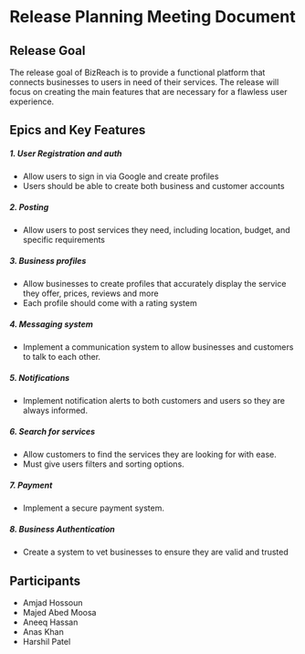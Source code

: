 # Release Planning Meeting Document

## Release Goal

The release goal of BizReach is to provide a functional platform that connects businesses to users in need of their services. The release will focus on creating the main features that are necessary for a flawless user experience.

## Epics and Key Features

##### 1. User Registration and auth
- Allow users to sign in via Google and create profiles
- Users should be able to create both business and customer accounts

##### 2. Posting
- Allow users to post services they need, including location, budget, and specific requirements

##### 3. Business profiles
- Allow businesses to create profiles that accurately display the service they offer, prices, reviews and more
- Each profile should come with a rating system

##### 4. Messaging system
- Implement a communication system to allow businesses and customers to talk to each other.

##### 5. Notifications
- Implement notification alerts to both customers and users so they are always informed.

##### 6. Search for services
- Allow customers to find the services they are looking for with ease.
- Must give users filters and sorting options.

##### 7. Payment
- Implement a secure payment system.

##### 8. Business Authentication
- Create a system to vet businesses to ensure they are valid and trusted




## Participants

- Amjad Hossoun
- Majed Abed Moosa
- Aneeq Hassan
- Anas Khan
- Harshil Patel



